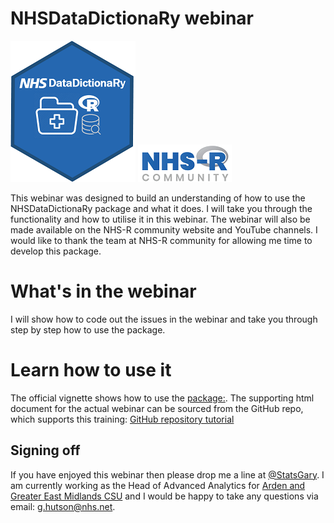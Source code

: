 # NHSDataDictionaRy webinar


![](man/figures/logo.png)
![](man/figures/nhsr.png)

This webinar was designed to build an understanding of how to use the NHSDataDictionaRy package and what it does. I will take you through the functionality and how to utilise it in this webinar. The webinar will also be made available on the NHS-R community website and YouTube channels. I would like to thank the team at NHS-R community for allowing me time to develop this package. 

# What's in the webinar

I will show how to code out the issues in the webinar and take you through step by step how to use the package. 

# Learn how to use it
The official vignette shows how to use the  [package:](https://cran.r-project.org/web/packages/NHSDataDictionaRy/vignettes/introduction.html). The supporting html document for the actual webinar can be sourced from the GitHub repo, which supports this training: [GitHub repository tutorial](https://github.com/StatsGary/NHSDataDictionaRy_webinar/blob/main/NHSDataDictionary_howto.html)

## Signing off
If you have enjoyed this webinar then please drop me a line at [@StatsGary](https://twitter.com/StatsGary). I am currently working as the Head of Advanced Analytics for [Arden and Greater East Midlands CSU](https://www.ardengemcsu.nhs.uk/) and I would be happy to take any questions via email: <g.hutson@nhs.net>.


